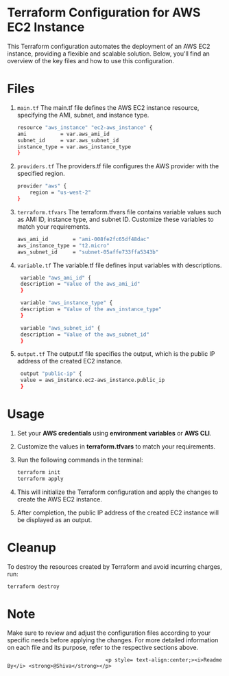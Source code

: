 # Terraform Configuration for AWS EC2 Instance
This Terraform configuration automates the deployment of an AWS EC2 instance, providing a flexible and scalable solution. Below, you'll find an overview of the key files and how to use this configuration.
# Files

1. `main.tf`
    The main.tf file defines the AWS EC2 instance resource, specifying the AMI, subnet, and instance type.
    ```bash
    resource "aws_instance" "ec2-aws_instance" {
    ami           = var.aws_ami_id
    subnet_id     = var.aws_subnet_id
    instance_type = var.aws_instance_type
    }
    ```
2. `providers.tf`
The providers.tf file configures the AWS provider with the specified region.

    ```bash
    provider "aws" {
        region = "us-west-2"
    }
    ```
3. `terraform.tfvars`
   The terraform.tfvars file contains variable values such as AMI ID, instance type, and subnet ID. Customize these variables to match your requirements.
    ```bash
    aws_ami_id        = "ami-008fe2fc65df48dac"
    aws_instance_type = "t2.micro"
    aws_subnet_id     = "subnet-05affe733ffa5343b"
    ```
4. `variable.tf`
   The variable.tf file defines input variables with descriptions.
   ```bash
    variable "aws_ami_id" {
    description = "Value of the aws_ami_id"
    }

    variable "aws_instance_type" {
    description = "Value of the aws_instance_type"
    }

    variable "aws_subnet_id" {
    description = "Value of the aws_subnet_id"
    }
   ```
5. `output.tf`
   The output.tf file specifies the output, which is the public IP address of the created EC2 instance.
   ```bash
    output "public-ip" {
    value = aws_instance.ec2-aws_instance.public_ip
    }
   ```
# Usage
1. Set your **AWS credentials** using **environment variables** or **AWS CLI**.
2. Customize the values in **terraform.tfvars** to match your requirements.
3. Run the following commands in the terminal:
    ```bash
    terraform init
    terraform apply
    ```

4. This will initialize the Terraform configuration and apply the changes to create the AWS EC2 instance.

5. After completion, the public IP address of the created EC2 instance will be displayed as an output.

# Cleanup
To destroy the resources created by Terraform and avoid incurring charges, run:

```bash
terraform destroy
```

# Note
Make sure to review and adjust the configuration files according to your specific needs before applying the changes. For more detailed information on each file and its purpose, refer to the respective sections above.

                                    <p style= text-align:center;><i>Readme By</i> <strong>@Shiva</strong></p>
